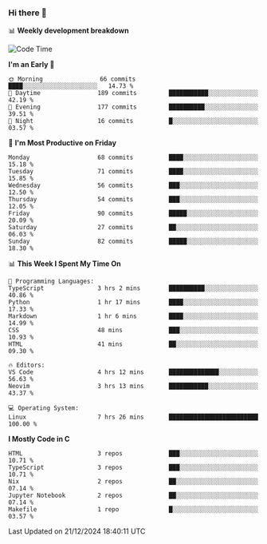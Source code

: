 ### Hi there 👋

📊 **Weekly development breakdown**
<!--START_SECTION:waka-->
![Code Time](http://img.shields.io/badge/Code%20Time-297%20hrs%2010%20mins-blue)

**I'm an Early 🐤** 

```text
🌞 Morning                66 commits          ████░░░░░░░░░░░░░░░░░░░░░   14.73 % 
🌆 Daytime                189 commits         ███████████░░░░░░░░░░░░░░   42.19 % 
🌃 Evening                177 commits         ██████████░░░░░░░░░░░░░░░   39.51 % 
🌙 Night                  16 commits          █░░░░░░░░░░░░░░░░░░░░░░░░   03.57 % 
```
📅 **I'm Most Productive on Friday** 

```text
Monday                   68 commits          ████░░░░░░░░░░░░░░░░░░░░░   15.18 % 
Tuesday                  71 commits          ████░░░░░░░░░░░░░░░░░░░░░   15.85 % 
Wednesday                56 commits          ███░░░░░░░░░░░░░░░░░░░░░░   12.50 % 
Thursday                 54 commits          ███░░░░░░░░░░░░░░░░░░░░░░   12.05 % 
Friday                   90 commits          █████░░░░░░░░░░░░░░░░░░░░   20.09 % 
Saturday                 27 commits          ██░░░░░░░░░░░░░░░░░░░░░░░   06.03 % 
Sunday                   82 commits          █████░░░░░░░░░░░░░░░░░░░░   18.30 % 
```


📊 **This Week I Spent My Time On** 

```text
💬 Programming Languages: 
TypeScript               3 hrs 2 mins        ██████████░░░░░░░░░░░░░░░   40.86 % 
Python                   1 hr 17 mins        ████░░░░░░░░░░░░░░░░░░░░░   17.33 % 
Markdown                 1 hr 6 mins         ████░░░░░░░░░░░░░░░░░░░░░   14.99 % 
CSS                      48 mins             ███░░░░░░░░░░░░░░░░░░░░░░   10.93 % 
HTML                     41 mins             ██░░░░░░░░░░░░░░░░░░░░░░░   09.30 % 

🔥 Editors: 
VS Code                  4 hrs 12 mins       ██████████████░░░░░░░░░░░   56.63 % 
Neovim                   3 hrs 13 mins       ███████████░░░░░░░░░░░░░░   43.37 % 

💻 Operating System: 
Linux                    7 hrs 26 mins       █████████████████████████   100.00 % 
```

**I Mostly Code in C** 

```text
HTML                     3 repos             ███░░░░░░░░░░░░░░░░░░░░░░   10.71 % 
TypeScript               3 repos             ███░░░░░░░░░░░░░░░░░░░░░░   10.71 % 
Nix                      2 repos             ██░░░░░░░░░░░░░░░░░░░░░░░   07.14 % 
Jupyter Notebook         2 repos             ██░░░░░░░░░░░░░░░░░░░░░░░   07.14 % 
Makefile                 1 repo              █░░░░░░░░░░░░░░░░░░░░░░░░   03.57 % 
```




 Last Updated on 21/12/2024 18:40:11 UTC
<!--END_SECTION:waka-->
<!--
**R-enanVieira/R-enanVieira** is a ✨ _special_ ✨ repository because its `README.md` (this file) appears on your GitHub profile.

Here are some ideas to get you started:

- 🔭 I’m currently working on ...
- 🌱 I’m currently learning ...
- 👯 I’m looking to collaborate on ...
- 🤔 I’m looking for help with ...
- 💬 Ask me about ...
- 📫 How to reach me: ...
- 😄 Pronouns: ...
- ⚡ Fun fact: ...
-->
